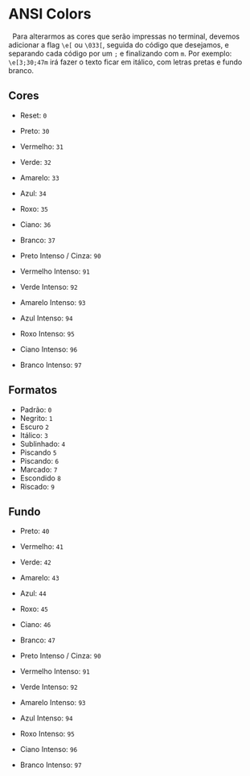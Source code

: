 # ANSI Colors
&nbsp; Para alterarmos as cores que serão impressas no terminal, devemos adicionar a flag `\e[` ou `\033[`, seguida do código que desejamos, e separando cada código por um `;` e finalizando com `m`. Por exemplo: `\e[3;30;47m` irá fazer o texto ficar em itálico, com letras pretas e fundo branco.
## Cores

* Reset: `0`
* Preto: `30`
* Vermelho: `31`
* Verde: `32`
* Amarelo: `33`
* Azul: `34`
* Roxo: `35`
* Ciano: `36`
* Branco: `37`

* Preto Intenso / Cinza: `90`
* Vermelho Intenso: `91`
* Verde Intenso: `92`
* Amarelo Intenso: `93`
* Azul Intenso: `94`
* Roxo Intenso: `95`
* Ciano Intenso: `96`
* Branco Intenso: `97`
## Formatos

* Padrão: `0`
* Negrito: `1`
* Escuro `2`
* Itálico: `3`
* Sublinhado: `4`
* Piscando `5`
* Piscando: `6`
* Marcado: `7`
* Escondido `8`
* Riscado: `9`

## Fundo

* Preto: `40`
* Vermelho: `41`
* Verde: `42`
* Amarelo: `43`
* Azul: `44`
* Roxo: `45`
* Ciano: `46`
* Branco: `47`

* Preto Intenso / Cinza: `90`
* Vermelho Intenso: `91`
* Verde Intenso: `92`
* Amarelo Intenso: `93`
* Azul Intenso: `94`
* Roxo Intenso: `95`
* Ciano Intenso: `96`
* Branco Intenso: `97`
